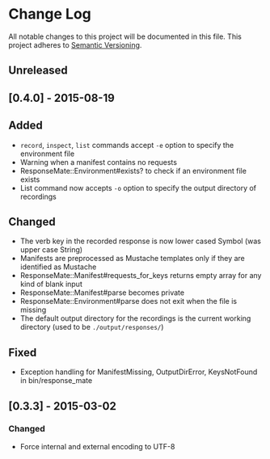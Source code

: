 # Change Log
All notable changes to this project will be documented in this file.
This project adheres to [Semantic Versioning](http://semver.org/).

## Unreleased

## [0.4.0] - 2015-08-19

## Added

* `record`, `inspect`, `list` commands accept `-e` option to specify the
  environment file
* Warning when a manifest contains no requests
* ResponseMate::Environment#exists? to check if an environment file
  exists
* List command now accepts `-o` option to specify the output directory
  of recordings

## Changed

* The verb key in the recorded response is now lower cased Symbol (was
  upper case String)
* Manifests are preprocessed as Mustache templates only if they are
  identified as Mustache
* ResponseMate::Manifest#requests_for_keys returns empty array for any
  kind of blank input
* ResponseMate::Manifest#parse becomes private
* ResponseMate::Environment#parse does not exit when the file is missing
* The default output directory for the recordings is the current working
  directory (used to be `./output/responses/`)

## Fixed

* Exception handling for ManifestMissing, OutputDirError, KeysNotFound
  in bin/response_mate

## [0.3.3] - 2015-03-02

### Changed

* Force internal and external encoding to UTF-8
